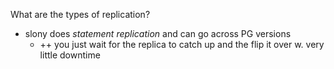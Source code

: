 What are the types of replication?

- slony does _statement replication_ and can go across PG versions
    - ++ you just wait for the replica to catch up and the flip it over w. very
      little downtime
